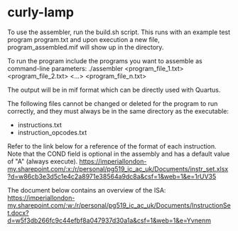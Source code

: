 # curly-lamp

To use the assembler, run the build.sh script. This runs with an example test program program.txt and upon execution a new file, program_assembled.mif will show up in the directory.

To run the program include the programs you want to assemble as command-line parameters:
./assembler <program_file_1.txt> <program_file_2.txt> <...> <program_file_n.txt>

The output will be in mif format which can be directly used with Quartus.

The following files cannot be changed or deleted for the program to run correctly, and they must always be in the same directory as the executable:
- instructions.txt
- instruction_opcodes.txt

Refer to the link below for a reference of the format of each instruction. Note that the COND field is optional in the assembly and has a default value of "A" (always execute).
https://imperiallondon-my.sharepoint.com/:x:/r/personal/pg519_ic_ac_uk/Documents/instr_set.xlsx?d=w86cb3e3d5c1e4c2a8971e38564a9dc8a&csf=1&web=1&e=1rUV35

The document below contains an overview of the ISA:
https://imperiallondon-my.sharepoint.com/:w:/r/personal/pg519_ic_ac_uk/Documents/InstructionSet.docx?d=w5f3db266fc9c44efbf8a047937d30a1a&csf=1&web=1&e=Yvnenm
